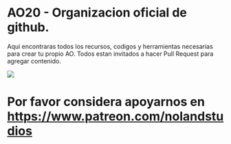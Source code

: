 # AO20 - Organizacion oficial de github.
Aqui encontraras todos los recursos, codigos y herramientas necesarias para crear tu propio AO.
Todos estan invitados a hacer Pull Request para agregar contenido.


<img src="https://cdn.cloudflare.steamstatic.com/steam/apps/1956740/header.jpg"></img>

# Por favor considera apoyarnos en https://www.patreon.com/nolandstudios

